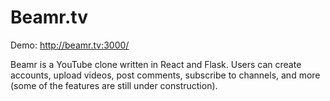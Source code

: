 # Beamr.tv

Demo: http://beamr.tv:3000/

Beamr is a YouTube clone written in React and Flask. Users can create accounts, upload videos, post comments, subscribe to channels, and more (some of the features are still under construction).
